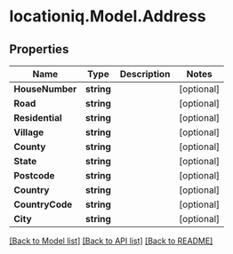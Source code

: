 # locationiq.Model.Address
## Properties

Name | Type | Description | Notes
------------ | ------------- | ------------- | -------------
**HouseNumber** | **string** |  | [optional] 
**Road** | **string** |  | [optional] 
**Residential** | **string** |  | [optional] 
**Village** | **string** |  | [optional] 
**County** | **string** |  | [optional] 
**State** | **string** |  | [optional] 
**Postcode** | **string** |  | [optional] 
**Country** | **string** |  | [optional] 
**CountryCode** | **string** |  | [optional] 
**City** | **string** |  | [optional] 

[[Back to Model list]](../README.md#documentation-for-models) [[Back to API list]](../README.md#documentation-for-api-endpoints) [[Back to README]](../README.md)


